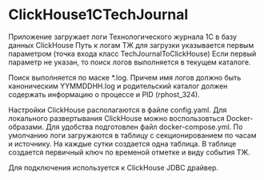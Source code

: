 ClickHouse1CTechJournal
=======================
Приложение загружает логи Технологического журнала 1С в базу данных ClickHouse
Путь к логам ТЖ для загрузки указывается первым параметром (точка входа класс TechJournalToClickHouse)
Если первый параметр не указан, то поиск логов выполняется в текущем каталоге.

Поиск выполняется по маске *.log. Причем имя логов должно быть каноническим YYMMDDHH.log и родительский каталог должен
содержать информацию о процессе и PID (rphost_324).

Настройки ClickHouse располагаются в файле config.yaml. Для локального развертывания ClickHouse можно воспользовться
Docker-образами. Для удобства подготовлен файл docker-compose.yml.
По умолчанию логи загружаются в таблицу с секционированием по часам и источнику. На каждые сутки создается одна таблица.
В таблице создается первичный ключ по временой отметке и виду события ТЖ.

Для подключения используется к ClickHouse JDBC драйвер.